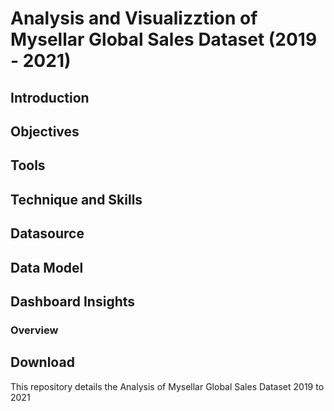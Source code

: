 # Analysis and Visualizztion of Mysellar Global Sales Dataset (2019 - 2021)

## Introduction

## Objectives

## Tools

## Technique and Skills

## Datasource

## Data Model

## Dashboard Insights
### Overview

## Download


This repository details the Analysis of Mysellar Global Sales Dataset 2019 to 2021
